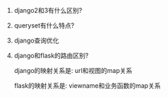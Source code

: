 1. django2和3有什么区别?

2. queryset有什么特点?

3. django查询优化

4. django和flask的路由区别?

   django的映射关系是: url和视图的map关系

   flask的映射关系是: viewname和业务函数的map关系